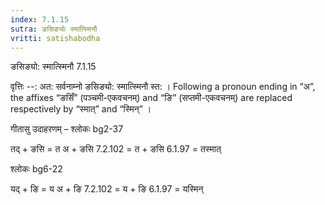 ```yaml
---
index: 7.1.15
sutra: ङसिङ्योः स्मात्स्मिनौ
vritti: satishabodha
---
```



 ङसिङ्यो: स्मात्स्मिनौ 7.1.15 


वृत्तिः --: अत: सर्वनाम्नो ङसिङ्यो: स्मात्स्मिनौ स्त: । Following a pronoun ending in “अ”, the affixes “ङसिँ” (पञ्चमी-एकवचनम्) and “ङि” (सप्तमी-एकवचनम्) are replaced respectively by “स्मात्” and “स्मिन्” । 


गीतासु उदाहरणम् – श्लोकः bg2-37 


तद् + ङसि = त अ + ङसि 7.2.102 = त + ङसि 6.1.97 = तस्मात् 


श्लोकः bg6-22 


यद् + ङि = य अ + ङि 7.2.102 = य + ङि 6.1.97 = यस्मिन् 


